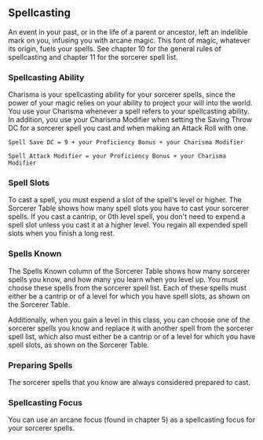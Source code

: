 ## Spellcasting
An event in your past, or in the life of a parent or ancestor, left an indelible mark on you, infusing you with arcane magic.
This font of magic, whatever its origin, fuels your spells.
See chapter 10 for the general rules of spellcasting and chapter 11 for the sorcerer spell list.

### Spellcasting Ability
Charisma is your spellcasting ability for your sorcerer spells, since the power of your magic relies on your ability to project your will into the world.
You use your Charisma whenever a spell refers to your spellcasting ability.
In addition, you use your Charisma Modifier when setting the Saving Throw DC for a sorcerer spell you cast and when making an Attack Roll with one.

`Spell Save DC = 9 + your Proficiency Bonus + your Charisma Modifier`

`Spell Attack Modifier = your Proficiency Bonus + your Charisma Modifier`

### Spell Slots
To cast a spell, you must expend a slot of the spell's level or higher.
The Sorcerer Table shows how many spell slots you have to cast your sorcerer spells.
If you cast a cantrip, or 0th level spell, you don't need to expend a spell slot unless you cast it at a higher level.
You regain all expended spell slots when you finish a long rest.

### Spells Known
The Spells Known column of the Sorcerer Table shows how many sorcerer spells you know, and how many you learn when you level up.
You must choose these spells from the sorcerer spell list.
Each of these spells must either be a cantrip or of a level for which you have spell slots, as shown on the Sorcerer Table.

Additionally, when you gain a level in this class, you can choose one of the sorcerer spells you know and replace it with another spell from the sorcerer spell list, which also must either be a cantrip or of a level for which you have spell slots, as shown on the Sorcerer Table.

### Preparing Spells
The sorcerer spells that you know are always considered prepared to cast.

### Spellcasting Focus
You can use an arcane focus (found in chapter 5) as a spellcasting focus for your sorcerer spells.

